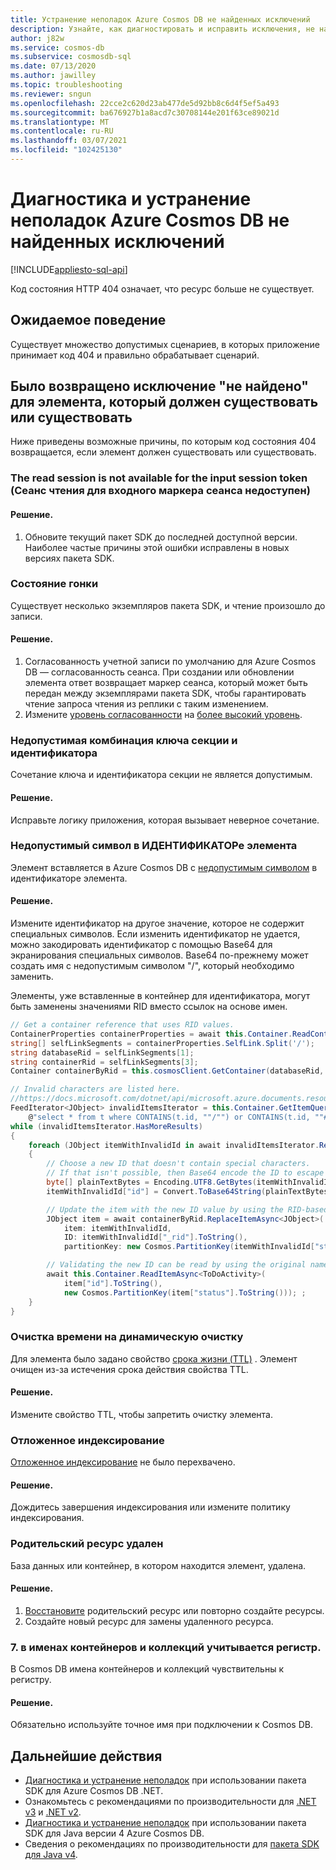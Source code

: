 ```yaml
---
title: Устранение неполадок Azure Cosmos DB не найденных исключений
description: Узнайте, как диагностировать и исправить исключения, не найденные.
author: j82w
ms.service: cosmos-db
ms.subservice: cosmosdb-sql
ms.date: 07/13/2020
ms.author: jawilley
ms.topic: troubleshooting
ms.reviewer: sngun
ms.openlocfilehash: 22cce2c620d23ab477de5d92bb8c6d4f5ef5a493
ms.sourcegitcommit: ba676927b1a8acd7c30708144e201f63ce89021d
ms.translationtype: MT
ms.contentlocale: ru-RU
ms.lasthandoff: 03/07/2021
ms.locfileid: "102425130"
---
```

# <a name="diagnose-and-troubleshoot-azure-cosmos-db-not-found-exceptions"></a>Диагностика и устранение неполадок Azure Cosmos DB не найденных исключений
[!INCLUDE[appliesto-sql-api](includes/appliesto-sql-api.md)]

Код состояния HTTP 404 означает, что ресурс больше не существует.

## <a name="expected-behavior"></a>Ожидаемое поведение
Существует множество допустимых сценариев, в которых приложение принимает код 404 и правильно обрабатывает сценарий.

## <a name="a-not-found-exception-was-returned-for-an-item-that-should-exist-or-does-exist"></a>Было возвращено исключение "не найдено" для элемента, который должен существовать или существовать
Ниже приведены возможные причины, по которым код состояния 404 возвращается, если элемент должен существовать или существовать.

### <a name="the-read-session-is-not-available-for-the-input-session-token"></a>The read session is not available for the input session token (Сеанс чтения для входного маркера сеанса недоступен)

#### <a name="solution"></a>Решение.
1. Обновите текущий пакет SDK до последней доступной версии. Наиболее частые причины этой ошибки исправлены в новых версиях пакета SDK.

### <a name="race-condition"></a>Состояние гонки
Существует несколько экземпляров пакета SDK, и чтение произошло до записи.

#### <a name="solution"></a>Решение.
1. Согласованность учетной записи по умолчанию для Azure Cosmos DB — согласованность сеанса. При создании или обновлении элемента ответ возвращает маркер сеанса, который может быть передан между экземплярами пакета SDK, чтобы гарантировать чтение запроса чтения из реплики с таким изменением.
1. Измените [уровень согласованности](./consistency-levels.md) на [более высокий уровень](./consistency-levels.md).

### <a name="invalid-partition-key-and-id-combination"></a>Недопустимая комбинация ключа секции и идентификатора
Сочетание ключа и идентификатора секции не является допустимым.

#### <a name="solution"></a>Решение.
Исправьте логику приложения, которая вызывает неверное сочетание. 

### <a name="invalid-character-in-an-item-id"></a>Недопустимый символ в ИДЕНТИФИКАТОРе элемента
Элемент вставляется в Azure Cosmos DB с [недопустимым символом](/dotnet/api/microsoft.azure.documents.resource.id#remarks) в идентификаторе элемента.

#### <a name="solution"></a>Решение.
Измените идентификатор на другое значение, которое не содержит специальных символов. Если изменить идентификатор не удается, можно закодировать идентификатор с помощью Base64 для экранирования специальных символов. Base64 по-прежнему может создать имя с недопустимым символом "/", который необходимо заменить.

Элементы, уже вставленные в контейнер для идентификатора, могут быть заменены значениями RID вместо ссылок на основе имен.
```c#
// Get a container reference that uses RID values.
ContainerProperties containerProperties = await this.Container.ReadContainerAsync();
string[] selfLinkSegments = containerProperties.SelfLink.Split('/');
string databaseRid = selfLinkSegments[1];
string containerRid = selfLinkSegments[3];
Container containerByRid = this.cosmosClient.GetContainer(databaseRid, containerRid);

// Invalid characters are listed here.
//https://docs.microsoft.com/dotnet/api/microsoft.azure.documents.resource.id#remarks
FeedIterator<JObject> invalidItemsIterator = this.Container.GetItemQueryIterator<JObject>(
    @"select * from t where CONTAINS(t.id, ""/"") or CONTAINS(t.id, ""#"") or CONTAINS(t.id, ""?"") or CONTAINS(t.id, ""\\"") ");
while (invalidItemsIterator.HasMoreResults)
{
    foreach (JObject itemWithInvalidId in await invalidItemsIterator.ReadNextAsync())
    {
        // Choose a new ID that doesn't contain special characters.
        // If that isn't possible, then Base64 encode the ID to escape the special characters.
        byte[] plainTextBytes = Encoding.UTF8.GetBytes(itemWithInvalidId["id"].ToString());
        itemWithInvalidId["id"] = Convert.ToBase64String(plainTextBytes).Replace('/', '!');

        // Update the item with the new ID value by using the RID-based container reference.
        JObject item = await containerByRid.ReplaceItemAsync<JObject>(
            item: itemWithInvalidId,
            ID: itemWithInvalidId["_rid"].ToString(),
            partitionKey: new Cosmos.PartitionKey(itemWithInvalidId["status"].ToString()));

        // Validating the new ID can be read by using the original name-based container reference.
        await this.Container.ReadItemAsync<ToDoActivity>(
            item["id"].ToString(),
            new Cosmos.PartitionKey(item["status"].ToString())); ;
    }
}
```

### <a name="time-to-live-purge"></a>Очистка времени на динамическую очистку
Для элемента было задано свойство [срока жизни (TTL)](./time-to-live.md) . Элемент очищен из-за истечения срока действия свойства TTL.

#### <a name="solution"></a>Решение.
Измените свойство TTL, чтобы запретить очистку элемента.

### <a name="lazy-indexing"></a>Отложенное индексирование
[Отложенное индексирование](index-policy.md#indexing-mode) не было перехвачено.

#### <a name="solution"></a>Решение.
Дождитесь завершения индексирования или измените политику индексирования.

### <a name="parent-resource-deleted"></a>Родительский ресурс удален
База данных или контейнер, в котором находится элемент, удалена.

#### <a name="solution"></a>Решение.
1. [Восстановите](./configure-periodic-backup-restore.md#request-restore) родительский ресурс или повторно создайте ресурсы.
1. Создайте новый ресурс для замены удаленного ресурса.

### <a name="7-containercollection-names-are-case-sensitive"></a>7. в именах контейнеров и коллекций учитывается регистр.
В Cosmos DB имена контейнеров и коллекций чувствительны к регистру.

#### <a name="solution"></a>Решение.
Обязательно используйте точное имя при подключении к Cosmos DB.

## <a name="next-steps"></a>Дальнейшие действия
* [Диагностика и устранение неполадок](troubleshoot-dot-net-sdk.md) при использовании пакета SDK для Azure Cosmos DB .NET.
* Ознакомьтесь с рекомендациями по производительности для [.NET v3](performance-tips-dotnet-sdk-v3-sql.md) и [.NET v2](performance-tips.md).
* [Диагностика и устранение неполадок](troubleshoot-java-sdk-v4-sql.md) при использовании пакета SDK для Java версии 4 Azure Cosmos DB.
* Сведения о рекомендациях по производительности для [пакета SDK для Java v4](performance-tips-java-sdk-v4-sql.md).

